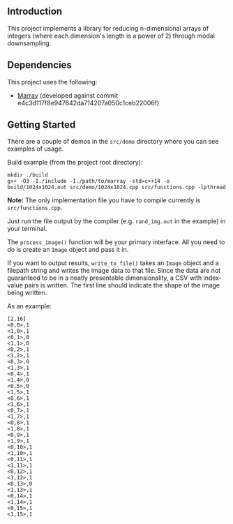 ## Introduction

This project implements a library for reducing n-dimensional arrays of integers (where each dimension's length is a power of 2) through modal downsampling.

## Dependencies

This project uses the following:

- [Marray](http://www.andres.sc/marray.html) (developed against commit e4c3d117f8e947642da714207a050c1ceb22006f)

## Getting Started

There are a couple of demos in the `src/demo` directory where you can see examples of usage.

Build example (from the project root directory):

```
mkdir ./build
g++ -O3 -I./include -I./path/to/marray -std=c++14 -o build/1024x1024.out src/demo/1024x1024.cpp src/functions.cpp -lpthread
```
**Note:** The only implementation file you have to compile currently is `src/functions.cpp`.

Just run the file output by the compiler (e.g. `rand_img.out` in the example) in your terminal.

The `process_image()` function will be your primary interface. All you need to do is create an `Image` object and pass it in.

If you want to output results, `write_to_file()` takes an `Image` object and a filepath string and writes the image data to that file. Since the data are not guaranteed to be in a neatly presentable dimensionality, a CSV with index-value pairs is written. The first line should indicate the shape of the image being written.

As an example:
```
[2,16]
<0,0>,1
<1,0>,1
<0,1>,0
<1,1>,0
<0,2>,1
<1,2>,1
<0,3>,0
<1,3>,1
<0,4>,1
<1,4>,0
<0,5>,0
<1,5>,1
<0,6>,1
<1,6>,1
<0,7>,1
<1,7>,1
<0,8>,1
<1,8>,1
<0,9>,1
<1,9>,1
<0,10>,1
<1,10>,1
<0,11>,1
<1,11>,1
<0,12>,1
<1,12>,1
<0,13>,0
<1,13>,1
<0,14>,1
<1,14>,1
<0,15>,1
<1,15>,1
```
